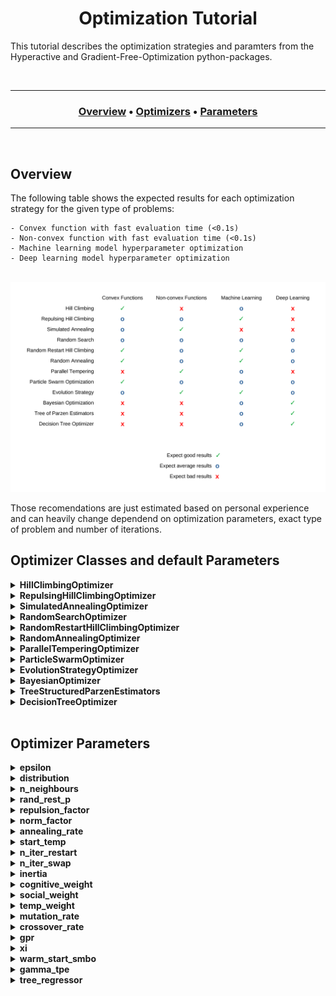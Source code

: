 <h1 align="center"> 
  Optimization Tutorial
</h1>

This tutorial describes the optimization strategies and paramters from the Hyperactive and Gradient-Free-Optimization python-packages. 

<br>

---

<div align="center"><a name="menu"></a>
  <h3>
    <a href="https://github.com/SimonBlanke/Hyperactive#overview">Overview</a> •
    <a href="https://github.com/SimonBlanke/Hyperactive#optimizer-classes-and-default-parameters">Optimizers</a> •
    <a href="https://github.com/SimonBlanke/Hyperactive#optimizer-parameters">Parameters</a>
  </h3>
</div>

---

<br>

## Overview

The following table shows the expected results for each optimization strategy for the given type of problems:

    - Convex function with fast evaluation time (<0.1s)
    - Non-convex function with fast evaluation time (<0.1s)
    - Machine learning model hyperparameter optimization
    - Deep learning model hyperparameter optimization

<p align="center">
  <br>
  <img src="./docs/_images/optimizer_table.png" width="950">
  <br>
</p>
Those recomendations are just estimated based on personal experience and can heavily change dependend on optimization parameters, exact type of problem and number of iterations.


<br>

## Optimizer Classes and default Parameters

<details>
<summary><b> HillClimbingOptimizer</b></summary>
  
<br>
  
Hill climbing is a very basic optimization technique, that explores the search space only localy. It starts at an initial point, which is often chosen randomly and continues to move to positions with a better solution. It has no method against getting stuck in local optima.

**Available parameters:**
  - epsilon=0.05
  - distribution="normal"
  - n_neighbours=3
  - rand_rest_p=0.03

**Use case/properties:**
  - Never as a first method of optimization
  - When you have a very good initial point to start from
  - If the search space is very simple and has few local optima or saddle points



</details>


<details>
<summary><b> RepulsingHillClimbingOptimizer</b></summary>
  
<br>
  
  
**Available parameters:**
  - epsilon=0.05
  - distribution="normal"
  - n_neighbours=3
  - rand_rest_p=0.03
  - repulsion_factor=3

**Use case/properties:**
  - When you have a good initial point to start from


</details>


<details>
<summary><b> SimulatedAnnealingOptimizer</b></summary>

<br>

Simulated annealing chooses its next possible position similar to hill climbing, but it accepts worse results with a probability that decreases with time:

<p align="center">
  <a href="equation">
    <img src="https://latex.codecogs.com/gif.latex?p%20%3D%20exp%20%5Cleft%20%28%20-%5Cfrac%7B%5CDelta%20f_%7Bnorm%7D%7D%7BT%7D%20%5Cright%20%29">
  </a>
</p>

It simulates a temperature that decreases with each iteration, similar to a material cooling down. The following normalization is used to calculate the probability independent of the metric:

<p align="center">
  <a href="equation">
    <img src="https://latex.codecogs.com/gif.latex?%5CDelta%20f_%7Bnorm%7D%20%3D%20%5Cfrac%7Bf%28y%29%20-%20f%28y%29%7D%7Bf%28y%29%20&plus;%20f%28y%29%7D">
  </a>
</p>


**Available parameters:**
  - epsilon=0.05
  - distribution="normal"
  - n_neighbours=3
  - rand_rest_p=0.03
  - p_accept=0.1
  - norm_factor=1
  - annealing_rate=0.975
  - start_temp=1

**Use case/properties:**
- When you have a good initial point to start from, but expect the surrounding search space to be very complex
- Good as a second method of optimization


</details>


<details>
<summary><b> RandomSearchOptimizer</b></summary>

<br>

The random search explores by choosing a new position at random after each iteration. Some random search implementations choose a new position within a large hypersphere around the current position. The implementation in hyperactive is purely random across the search space in each step.

**Use case/properties:**
  - Very good as a first method of optimization or to start exploring the search space
  - For a short optimization run to get an acceptable solution

</details>


<details>
<summary><b> RandomRestartHillClimbingOptimizer</b></summary>

<br>

Random restart hill climbing works by starting a hill climbing search and jumping to a random new position after a number of iterations.

**Available parameters:**
  - epsilon=0.05
  - distribution="normal"
  - n_neighbours=3
  - rand_rest_p=0.03
  - n_iter_restart=10

**Use case/properties:**
  - Good as a first method of optimization
  - For a short optimization run to get an acceptable solution

</details>


<details>
<summary><b> RandomAnnealingOptimizer</b></summary>
  
<br>

An algorithm that chooses a new position within a large hypersphere around the current position. This hypersphere gets smaller over time.

**Available parameters:**
  - epsilon=0.05
  - distribution="normal"
  - n_neighbours=3
  - rand_rest_p=0.03
  - annealing_rate=0.975
  - start_temp=1

**Use case/properties:**
  - Disclaimer: I have not seen this algorithm before, but invented it myself. It seems to be a good alternative to the other random algorithms
  - Good as a first method of optimization
  - For a short optimization run to get an acceptable solution

</details>


<details>
<summary><b> ParallelTemperingOptimizer</b></summary>

<br>

Parallel Tempering initializes multiple simulated annealing searches with different temperatures and chooses to swap those temperatures with the following probability:


**Available parameters:**
  - n_iter_swap=10
  - rand_rest_p=0.03

**Use case/properties:**
  - Not as dependend of a good initial position as simulated annealing
  - If you have enough time for many model evaluations

</details>


<details>
<summary><b> ParticleSwarmOptimizer</b></summary>

<br>

Particle swarm optimization works by initializing a number of positions at the same time and moving all of those closer to the best one after each iteration.

**Available parameters:**
  - inertia=0.5
  - cognitive_weight=0.5
  - social_weight=0.5
  - temp_weight=0.2
  - rand_rest_p=0.03
  - 
**Use case/properties:**
  - If the search space is complex and large
  - If you have enough time for many model evaluations

</details>


<details>
<summary><b> EvolutionStrategyOptimizer</b></summary>

<br>

Evolution strategy mutates and combines the best individuals of a population across a number of generations without transforming them into an array of bits (like genetic algorithms) but uses the real values of the positions.

**Available parameters:**
  - mutation_rate=0.7
  - crossover_rate=0.3
  - rand_rest_p=0.03

**Use case/properties:**
  - If the search space is very complex and large
  - If you have enough time for many model evaluations

</details>


<details>
<summary><b> BayesianOptimizer</b></summary>

<br>

Bayesian optimization chooses new positions by calculating the expected improvement of every position in the search space based on a gaussian process that trains on already evaluated positions.

**Available parameters:**
  - gpr=gaussian_process["gp_nonlinear"]
  - xi=0.03
  - warm_start_smbo=None
  - rand_rest_p=0.03

**Use case/properties:**
  - If model evaluations take a long time
  - If you do not want to do many iterations
  - If your search space is not to big

</details>

<details>
<summary><b> TreeStructuredParzenEstimators</b></summary>

<br>

Tree of Parzen Estimators also chooses new positions by calculating the expected improvement. It does so by calculating the ratio of probability being among the best positions and the worst positions. Those probabilities are determined with a kernel density estimator, that is trained on alrady evaluated positions.

**Available parameters:**
  - gamma_tpe=0.5
  - warm_start_smbo=None
  - rand_rest_p=0.03

**Use case/properties:**
  - If model evaluations take a long time
  - If you do not want to do many iterations
  - If your search space is not to big

</details>


<details>
<summary><b> DecisionTreeOptimizer</b></summary>

    - tree_regressor="extra_tree"
    - xi=0.01
    - warm_start_smbo=None
    - rand_rest_p=0.03

</details>



<br>

## Optimizer Parameters


<details>
<summary><b> epsilon</b></summary>

<br>

**Used by:**
  - HillClimbingOptimizer
  - RepulsingHillClimbingOptimizer
  - SimulatedAnnealingOptimizer
  - RandomRestartHillClimbingOptimizer
  - RandomAnnealingOptimizer
  - ParallelTemperingOptimizer
  - ParticleSwarmOptimizer
  - EvolutionStrategyOptimizer


</details>


<details>
<summary><b> distribution</b></summary>

<br>

**Used by:**
  - HillClimbingOptimizer
  - RepulsingHillClimbingOptimizer
  - SimulatedAnnealingOptimizer
  - RandomRestartHillClimbingOptimizer
  - RandomAnnealingOptimizer
  - ParallelTemperingOptimizer
  - ParticleSwarmOptimizer
  - EvolutionStrategyOptimizer


</details>


<details>
<summary><b> n_neighbours</b></summary>

<br>

**Used by:**
  - HillClimbingOptimizer
  - RepulsingHillClimbingOptimizer
  - SimulatedAnnealingOptimizer
  - RandomRestartHillClimbingOptimizer
  - RandomAnnealingOptimizer
  - ParallelTemperingOptimizer
  - ParticleSwarmOptimizer
  - EvolutionStrategyOptimizer


</details>


<details>
<summary><b> rand_rest_p</b></summary>

<br>

**Used by:**
  - HillClimbingOptimizer
  - RepulsingHillClimbingOptimizer
  - SimulatedAnnealingOptimizer
  - RandomRestartHillClimbingOptimizer
  - RandomAnnealingOptimizer
  - ParallelTemperingOptimizer
  - ParticleSwarmOptimizer
  - EvolutionStrategyOptimizer
  - BayesianOptimizer
  - TreeStructuredParzenEstimators
  - DecisionTreeOptimizer


</details>


<details>
<summary><b> repulsion_factor</b></summary>

<br>

**Used by:**
  - RepulsingHillClimbingOptimizer


</details>


<details>
<summary><b> norm_factor</b></summary>

<br>

**Used by:**
  - SimulatedAnnealingOptimizer


</details>


<details>
<summary><b> annealing_rate</b></summary>

<br>

**Used by:**
  - SimulatedAnnealingOptimizer
  - RandomAnnealingOptimizer
  - ParallelTemperingOptimizer


</details>


<details>
<summary><b> start_temp</b></summary>

<br>

**Used by:**
  - SimulatedAnnealingOptimizer
  - RandomAnnealingOptimizer
  - ParallelTemperingOptimizer


</details>


<details>
<summary><b> n_iter_restart</b></summary>

<br>

**Used by:**
  - RandomRestartHillClimbingOptimizer


</details>


<details>
<summary><b> n_iter_swap</b></summary>

<br>

**Used by:**
  - ParallelTemperingOptimizer



</details>


<details>
<summary><b> inertia</b></summary>

<br>

**Used by:**
  - ParticleSwarmOptimizer



</details>


<details>
<summary><b> cognitive_weight</b></summary>

<br>

**Used by:**
  - ParticleSwarmOptimizer


</details>


<details>
<summary><b> social_weight</b></summary>

<br>

**Used by:**
  - ParticleSwarmOptimizer


</details>


<details>
<summary><b> temp_weight</b></summary>

<br>

**Used by:**
  - ParticleSwarmOptimizer


</details>


<details>
<summary><b> mutation_rate</b></summary>

<br>

**Used by:**
  - EvolutionStrategyOptimizer


</details>


<details>
<summary><b> crossover_rate</b></summary>

<br>

**Used by:**
  - EvolutionStrategyOptimizer


</details>


<details>
<summary><b> gpr</b></summary>

<br>

**Used by:**
  - BayesianOptimizer


</details>


<details>
<summary><b> xi</b></summary>

<br>

**Used by:**
  - BayesianOptimizer
  - DecisionTreeOptimizer

</details>


<details>
<summary><b> warm_start_smbo</b></summary>

<br>

**Used by:**
  - BayesianOptimizer
  - TreeStructuredParzenEstimators
  - DecisionTreeOptimizer


</details>


<details>
<summary><b> gamma_tpe</b></summary>

<br>

**Used by:**
  - TreeStructuredParzenEstimators


</details>


<details>
<summary><b> tree_regressor</b></summary>

<br>

**Used by:**
  - DecisionTreeOptimizer

</details>

